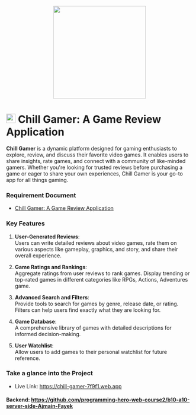 <p align="center"><img src="https://i.ibb.co.com/Gn3kvJw/favicon.png" height="250px"></p>

# <img src="https://i.ibb.co.com/Gn3kvJw/favicon.png" height="25px"> Chill Gamer: A Game Review Application

**Chill Gamer** is a dynamic platform designed for gaming enthusiasts to explore, review, and discuss their favorite video games. It enables users to share insights, rate games, and connect with a community of like-minded gamers. Whether you're looking for trusted reviews before purchasing a game or eager to share your own experiences, Chill Gamer is your go-to app for all things gaming.

### Requirement Document

-   <a href="https://drive.google.com/file/d/1-0VpNQmX2EAECcn0gPyezexsFjc8rcVs/view?usp=sharing">Chill Gamer: A Game Review Application</a>

### Key Features

1. **User-Generated Reviews**:  
   Users can write detailed reviews about video games, rate them on various aspects like gameplay, graphics, and story, and share their overall experience.

2. **Game Ratings and Rankings**:  
   Aggregate ratings from user reviews to rank games. Display trending or top-rated games in different categories like RPGs, Actions, Adventures game.

3. **Advanced Search and Filters**:  
   Provide tools to search for games by genre, release date, or rating. Filters can help users find exactly what they are looking for.

4. **Game Database**:  
   A comprehensive library of games with detailed descriptions for informed decision-making.

5. **User Watchlist**:  
   Allow users to add games to their personal watchlist for future reference.

### Take a glance into the Project

-   Live Link: <https://chill-gamer-7f9f1.web.app>

#### Backend: <https://github.com/programming-hero-web-course2/b10-a10-server-side-Ajmain-Fayek>
